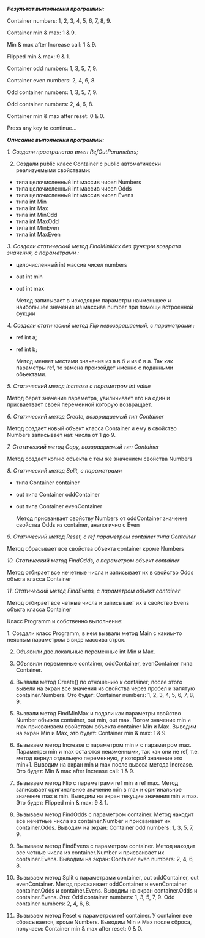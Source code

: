 ***Результат выполнения программы:***

Container numbers: 1, 2, 3, 4, 5, 6, 7, 8, 9.

Container min & max: 1 & 9.

Min & max after Increase call: 1 & 9.

Flipped min & max: 9 & 1.

Container odd numbers: 1, 3, 5, 7, 9.

Container even numbers: 2, 4, 6, 8.

Odd container numbers: 1, 3, 5, 7, 9.

Odd container numbers: 2, 4, 6, 8.

Container min & max after reset: 0 & 0.

Press any key to continue...

***Описание выполнения программы:***

_1. Создали пространство имен RefOutParameters;_

2. Создали public класс Container c public автоматически реализуемыми свойствами:
- типа целочисленный int массив чисел Numbers
- типа целочисленный int массив чисел Odds
- типа целочисленный int массив чисел Evens
- типа int Min
- типа int Max
- типа int MinOdd
- типа int MaxOdd
- типа int MinEven
- типа int MaxEven

_3. Создали статический метод FindMinMax без функции возврата значения, с параметрами :_
 - целочисленный int массив чисел numbers
 - out int min
 - out int max

   Метод записывает в исходящие параметры наименьшее и наибольшее значение из 
   массива number при помощи встроенной фукции

_4. Создали статический метод Flip невозвращаемый, с параметрами :_
 - ref int a;
 - ref int b;

   Метод меняет местами значения из а в б и из б в а. 
   Так как параметры ref, то замена произойдет именно с поданными объектами.

_5. Статический метод Increase с параметром int value_

   Метод берет значение параметра, увиличивает его на один 
   и присваетвает своей переменной которую возвращает.

_6. Статический метод Create, возвращаемый тип Container_

   Метод создает новый объект класса Container и ему в свойство Numbers записывает нат. числа от 1 до 9.

_7. Статический метод Copy, возвращаемый тип Container_
 
   Метод создает копию объекта с тем же значением свойства Numbers

_8. Статический метод Split, с параметрами_
 - типа Container container
 - out типа Container oddContainer
 - out типа Container evenContainer

   Метод присваивает cвойству Numbers от oddContainer значение свойства Odds из сontainer, аналогично с Even

_9. Статический метод Reset, c ref параметром сontainer типа Container_
 
   Метод сбрасывает все свойства объекта container кроме Numbers

_10. Статический метод FindOdds, с параметром объект container_

   Метод отбирает все нечетные числа и записывает их в свойство Odds объкта класса Container

_11. Статический метод FindEvens, с параметром объект container_

   Метод отбирает все четные числа и записывает их в свойство Evens объкта класса Container
   
Класс Programm и собственно выполнение:

﻿1. Создали класс Programm, в нем вызвали метод Main с каким-то неясным параметром в виде массива строк.
 
2. Объявили две локальные переменные int Min и Max.

3. Объявили переменные container, oddContainer, evenContainer типа Container.

4. Вызвали метод Create() по отношению к container; 
   после этого вывели на экран все значения из свойства через пробел и запятую container.Numbers.
   Это будет: Container numbers: 1, 2, 3, 4, 5, 6, 7, 8, 9.
   
5. Вызвали метод FindMinMax и подали как параметры свойство Number объекта container, out min, out max.
   Потом значение min и max присваиваем свойствам объекта container Min и Max.
   Выводим на экран Min и Max, это будет: Container min & max: 1 & 9.
   
6. Вызываем метод Increase c параметром min и с параметром max. Параметры min и max остаются неизменными, 
   так как они не ref, т.е. метод вернул отдельную переменную, у которой значение это min+1.
   Выводим на экран min и max после вызова метода Increase. Это будет: Min & max after Increase call: 1 & 9.

7. Вызываем метод Flip с параметрами ref min и ref max. Метод записывает оригинальное значение min в max
   и оригинальное значение max в min. Выводим на экран текущие значения min и max. Это будет: Flipped min & max: 9 & 1.

8. Вызываем метод FindOdds с параметром container. Метод находит все нечетные числа из container.Number и присваивает их container.Odds.
   Выводим на экран: Container odd numbers: 1, 3, 5, 7, 9.

9. Вызываем метод FindEvens с параметром container. Метод находит все четные числа из container.Number и присваивает их container.Evens.
   Выводим на экран: Container even numbers: 2, 4, 6, 8.

10. Вызываем метод Split с параметрами container, out oddContainer, out evenContainer. 
    Метод присваивает oddContainer и evenContainer container.Odds и container.Evens.
    Выводим на экран container.Odds и container.Evens. Это:
    Odd container numbers: 1, 3, 5, 7, 9.
    Odd container numbers: 2, 4, 6, 8.

11. Вызываем метод Reset c параметром ref container. У сontainer все сбрасывается, кроме Numbers. 
    Выводим Min и Max после сброса, получаем: Container min & max after reset: 0 & 0.

